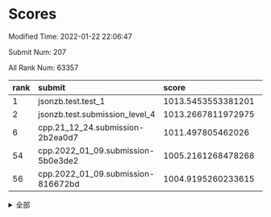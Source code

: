 # Scores

Modified Time: 2022-01-22 22:06:47

Submit Num: 207

All Rank Num: 63357

| rank |               submit               |       score        |       sigma        | pk_num |
| :--- | :--------------------------------- | :----------------- | :----------------- | :----- |
| 1    | jsonzb.test.test_1                 | 1013.5453553381201 | 0.8003171803735126 | 1226   |
| 2    | jsonzb.test.submission_level_4     | 1013.2667811972975 | 0.8103705843614264 | 1223   |
| 6    | cpp.21_12_24.submission-2b2ea0d7   | 1011.497805462026  | 0.7528170116944772 | 1226   |
| 54   | cpp.2022_01_09.submission-5b0e3de2 | 1005.2161268478268 | 0.7350302473915946 | 1216   |
| 56   | cpp.2022_01_09.submission-816672bd | 1004.9195260233615 | 0.7230380730032442 | 1224   |


<details>
<summary>全部</summary>

| rank |                 submit                 |       score        |       sigma        | pk_num |
| :--- | :------------------------------------- | :----------------- | :----------------- | :----- |
| 1    | jsonzb.test.test_1                     | 1013.5453553381201 | 0.8003171803735126 | 1226   |
| 2    | jsonzb.test.submission_level_4         | 1013.2667811972975 | 0.8103705843614264 | 1223   |
| 3    | gobigger.level_3.submission_level_3_40 | 1011.8185793623373 | 0.7957991634296804 | 1228   |
| 4    | gobigger.level_3.submission_level_3_24 | 1011.6323466037577 | 0.782504164346095  | 1223   |
| 5    | gobigger.level_3.submission_level_3_35 | 1011.5062337369479 | 0.7738130797091994 | 1225   |
| 6    | cpp.21_12_24.submission-2b2ea0d7       | 1011.497805462026  | 0.7528170116944772 | 1226   |
| 7    | gobigger.level_3.submission_level_3_46 | 1011.43979092457   | 0.7629605524824989 | 1221   |
| 8    | gobigger.level_3.submission_level_3_15 | 1011.427234185217  | 0.7995374165199042 | 1227   |
| 9    | gobigger.level_3.submission_level_3_45 | 1011.136465996176  | 0.7660989166261741 | 1220   |
| 10   | gobigger.level_3.submission_level_3_8  | 1011.0394012610063 | 0.7604292037320667 | 1228   |
| 11   | gobigger.level_3.submission_level_3_23 | 1010.7862428336917 | 0.791941721701613  | 1224   |
| 12   | gobigger.level_3.submission_level_3_49 | 1010.4451621246739 | 0.77883393089952   | 1225   |
| 13   | gobigger.level_3.submission_level_3_34 | 1010.4088401141291 | 0.7747755034359751 | 1229   |
| 14   | gobigger.level_3.submission_level_3_29 | 1010.3901939793737 | 0.7754991168613301 | 1218   |
| 15   | gobigger.level_3.submission_level_3_5  | 1010.2812620045376 | 0.7553705355470989 | 1225   |
| 16   | gobigger.level_3.submission_level_3_10 | 1010.2579550047869 | 0.7750739435890937 | 1226   |
| 17   | gobigger.level_3.submission_level_3_17 | 1010.2579224225708 | 0.7265711734470081 | 1221   |
| 18   | gobigger.level_3.submission_level_3_1  | 1010.2441465643769 | 0.7722367460183747 | 1223   |
| 19   | gobigger.level_3.submission_level_3_42 | 1010.2313815389988 | 0.762855256171758  | 1225   |
| 20   | gobigger.level_3.submission_level_3_39 | 1010.1993217939674 | 0.7684353255827843 | 1221   |
| 21   | gobigger.level_3.submission_level_3_31 | 1010.1627233461388 | 0.7508694703197311 | 1218   |
| 22   | gobigger.level_3.submission_level_3_4  | 1010.155012092071  | 0.7624189337407616 | 1229   |
| 23   | gobigger.level_3.submission_level_3_20 | 1010.1124316914656 | 0.7689292253842837 | 1221   |
| 24   | gobigger.level_3.submission_level_3_33 | 1010.0875088092241 | 0.7458521699864333 | 1220   |
| 25   | gobigger.level_3.submission_level_3_12 | 1010.0782540293828 | 0.7479516192931148 | 1220   |
| 26   | gobigger.level_3.submission_level_3_38 | 1010.0660874020173 | 0.7532170482530985 | 1224   |
| 27   | gobigger.level_3.submission_level_3_2  | 1010.0020636783819 | 0.7642941492714233 | 1225   |
| 28   | gobigger.level_3.submission_level_3_11 | 1009.7921465016907 | 0.7611420510177297 | 1221   |
| 29   | gobigger.level_3.submission_level_3_9  | 1009.7819384781737 | 0.7586758427582625 | 1224   |
| 30   | gobigger.level_3.submission_level_3_37 | 1009.661507997648  | 0.7439147989925217 | 1227   |
| 31   | gobigger.level_3.submission_level_3_3  | 1009.6165487518289 | 0.7365114022785301 | 1227   |
| 32   | gobigger.level_3.submission_level_3_32 | 1009.6063746193716 | 0.7792059873161569 | 1221   |
| 33   | gobigger.level_3.submission_level_3_18 | 1009.5906467317891 | 0.7603523259039418 | 1231   |
| 34   | gobigger.level_3.submission_level_3_26 | 1009.5314983883326 | 0.752894415487997  | 1223   |
| 35   | gobigger.level_3.submission_level_3_6  | 1009.5182750179032 | 0.7601361524442519 | 1221   |
| 36   | gobigger.level_3.submission_level_3_22 | 1009.4731506315493 | 0.7347386982494375 | 1221   |
| 37   | gobigger.level_3.submission_level_3_25 | 1009.4340515173891 | 0.7799528462627484 | 1225   |
| 38   | gobigger.level_3.submission_level_3_0  | 1009.4240943100223 | 0.7565273623169959 | 1224   |
| 39   | gobigger.level_3.submission_level_3_14 | 1009.4021262423198 | 0.7560469649411894 | 1220   |
| 40   | gobigger.level_3.submission_level_3_43 | 1009.2786395123586 | 0.7637266830752614 | 1223   |
| 41   | gobigger.level_3.submission_level_3_36 | 1009.2076912462749 | 0.7604178071396048 | 1223   |
| 42   | gobigger.level_3.submission_level_3_21 | 1009.0336565308138 | 0.7537034087867455 | 1226   |
| 43   | gobigger.level_3.submission_level_3_13 | 1008.9017197885713 | 0.7723131035469532 | 1220   |
| 44   | gobigger.level_3.submission_level_3_19 | 1008.8976140193428 | 0.7484008639752213 | 1227   |
| 45   | gobigger.level_3.submission_level_3_16 | 1008.4403732848809 | 0.7352431453838554 | 1225   |
| 46   | gobigger.level_3.submission_level_3_41 | 1008.423218407249  | 0.7498189124313552 | 1231   |
| 47   | gobigger.level_3.submission_level_3_44 | 1008.4105969918854 | 0.7458079113366667 | 1218   |
| 48   | gobigger.level_3.submission_level_3_48 | 1008.367535420368  | 0.7540322440144176 | 1222   |
| 49   | gobigger.level_3.submission_level_3_28 | 1008.340838408787  | 0.7433412663527361 | 1226   |
| 50   | gobigger.level_3.submission_level_3_30 | 1008.0499959719335 | 0.7338670817717419 | 1221   |
| 51   | gobigger.level_3.submission_level_3_7  | 1008.0099104946592 | 0.7507510963143782 | 1229   |
| 52   | gobigger.level_3.submission_level_3_27 | 1007.9972512408863 | 0.7508088060454742 | 1223   |
| 53   | gobigger.level_3.submission_level_3_47 | 1007.8995182786173 | 0.747949025230583  | 1224   |
| 54   | cpp.2022_01_09.submission-5b0e3de2     | 1005.2161268478268 | 0.7350302473915946 | 1216   |
| 55   | gobigger.level_1.submission_level_1_23 | 1005.1845666934563 | 0.7246580051191999 | 1224   |
| 56   | cpp.2022_01_09.submission-816672bd     | 1004.9195260233615 | 0.7230380730032442 | 1224   |
| 57   | gobigger.level_1.submission_level_1_17 | 1004.7921883134622 | 0.7152288475180686 | 1226   |
| 58   | gobigger.level_1.submission_level_1_37 | 1004.4748085668341 | 0.7276801960014868 | 1222   |
| 59   | gobigger.level_1.submission_level_1_12 | 1004.406915920586  | 0.7239730059260148 | 1224   |
| 60   | gobigger.level_1.submission_level_1_43 | 1004.2128065023319 | 0.713702372797128  | 1227   |
| 61   | gobigger.level_1.submission_level_1_8  | 1004.1803380206309 | 0.6977524040773769 | 1226   |
| 62   | gobigger.level_1.submission_level_1_32 | 1004.1717924976202 | 0.7178941497038216 | 1223   |
| 63   | gobigger.level_1.submission_level_1_24 | 1004.1488804356599 | 0.7255610715493329 | 1228   |
| 64   | gobigger.level_1.submission_level_1_1  | 1004.1049620126515 | 0.7219317264975715 | 1224   |
| 65   | gobigger.level_1.submission_level_1_15 | 1004.0493496200462 | 0.7103736835632756 | 1227   |
| 66   | gobigger.level_1.submission_level_1_22 | 1003.9363431906654 | 0.7198706863384332 | 1223   |
| 67   | gobigger.level_1.submission_level_1_3  | 1003.8743592723321 | 0.724005270064154  | 1227   |
| 68   | gobigger.level_1.submission_level_1_26 | 1003.8559557953396 | 0.7217077079816151 | 1225   |
| 69   | gobigger.level_1.submission_level_1_7  | 1003.826270944253  | 0.7117255722484958 | 1224   |
| 70   | gobigger.level_1.submission_level_1_27 | 1003.7989378338026 | 0.7234204558187299 | 1225   |
| 71   | gobigger.level_1.submission_level_1_39 | 1003.7770301477938 | 0.7144656016476303 | 1228   |
| 72   | gobigger.level_1.submission_level_1_19 | 1003.7744337631273 | 0.7220678003056401 | 1220   |
| 73   | gobigger.level_1.submission_level_1_14 | 1003.6472504714175 | 0.7176730092245175 | 1222   |
| 74   | gobigger.level_1.submission_level_1_28 | 1003.6318379104988 | 0.7127358156171065 | 1228   |
| 75   | gobigger.level_1.submission_level_1_25 | 1003.6027088839412 | 0.7097154827728792 | 1226   |
| 76   | gobigger.level_1.submission_level_1_5  | 1003.5975301360446 | 0.7261242494103183 | 1222   |
| 77   | gobigger.level_1.submission_level_1_9  | 1003.5904371896365 | 0.7207867910354585 | 1219   |
| 78   | gobigger.level_1.submission_level_1_20 | 1003.5234325436271 | 0.7051406911942766 | 1221   |
| 79   | gobigger.level_1.submission_level_1_38 | 1003.3829422776719 | 0.7136488208819812 | 1229   |
| 80   | gobigger.level_1.submission_level_1_34 | 1003.3751375051361 | 0.7169426312434019 | 1226   |
| 81   | gobigger.level_1.submission_level_1_35 | 1003.3358262629698 | 0.7128211981614089 | 1226   |
| 82   | gobigger.level_1.submission_level_1_31 | 1003.2767959532034 | 0.7111673520603182 | 1228   |
| 83   | gobigger.level_1.submission_level_1_42 | 1003.2718161809692 | 0.7234583705562745 | 1225   |
| 84   | gobigger.level_1.submission_level_1_21 | 1003.2571482572513 | 0.7114053356139042 | 1225   |
| 85   | gobigger.level_1.submission_level_1_46 | 1003.1744757865374 | 0.7287379278196264 | 1226   |
| 86   | gobigger.level_1.submission_level_1_4  | 1003.1718719913796 | 0.7067236063416136 | 1221   |
| 87   | gobigger.level_1.submission_level_1_49 | 1003.1681997612552 | 0.7101298919408078 | 1228   |
| 88   | gobigger.level_1.submission_level_1_48 | 1003.1670468351341 | 0.7198638638176558 | 1226   |
| 89   | gobigger.level_1.submission_level_1_45 | 1003.1518013740242 | 0.7073354506338615 | 1227   |
| 90   | gobigger.level_1.submission_level_1_2  | 1003.0851367077694 | 0.707080289365345  | 1224   |
| 91   | gobigger.level_1.submission_level_1_0  | 1003.0489678056327 | 0.6962580270965709 | 1223   |
| 92   | gobigger.level_1.submission_level_1_41 | 1003.046728196157  | 0.7248357236304928 | 1223   |
| 93   | gobigger.level_1.submission_level_1_44 | 1003.0387532073946 | 0.7187514525013455 | 1219   |
| 94   | gobigger.level_1.submission_level_1_18 | 1002.7876433481499 | 0.7132949416310821 | 1225   |
| 95   | gobigger.level_1.submission_level_1_16 | 1002.6704570849442 | 0.7083578640785188 | 1222   |
| 96   | gobigger.level_1.submission_level_1_30 | 1002.6401809280161 | 0.7090412748861372 | 1226   |
| 97   | gobigger.level_1.submission_level_1_36 | 1002.5685418448841 | 0.7108348728299448 | 1222   |
| 98   | gobigger.level_1.submission_level_1_6  | 1002.5136688967533 | 0.7028049004806538 | 1229   |
| 99   | gobigger.level_1.submission_level_1_47 | 1002.5074254692297 | 0.7129683135473404 | 1224   |
| 100  | gobigger.level_1.submission_level_1_11 | 1002.363014265854  | 0.7073024368746406 | 1225   |
| 101  | gobigger.level_1.submission_level_1_13 | 1002.2857379723068 | 0.7147747810668772 | 1219   |
| 102  | gobigger.level_1.submission_level_1_29 | 1002.2712953479034 | 0.7156779587717396 | 1225   |
| 103  | gobigger.level_1.submission_level_1_10 | 1002.2645047906232 | 0.7094412096535313 | 1227   |
| 104  | gobigger.level_1.submission_level_1_33 | 1002.0144436719744 | 0.7194324957310605 | 1224   |
| 105  | gobigger.level_1.submission_level_1_40 | 1001.9192039322921 | 0.7201781935148512 | 1221   |
| 106  | gobigger.random.submission_random_4    | 997.5506180441606  | 0.7171550851194134 | 1221   |
| 107  | gobigger.random.submission_random_16   | 997.3994526952988  | 0.7102767061921418 | 1225   |
| 108  | gobigger.random.submission_random_37   | 997.1010209108905  | 0.7098991700750439 | 1229   |
| 109  | gobigger.random.submission_random_5    | 997.0690942998342  | 0.708347913021498  | 1224   |
| 110  | gobigger.random.submission_random_13   | 996.6660423198798  | 0.7229066315500108 | 1230   |
| 111  | gobigger.random.submission_random_35   | 996.6222286274714  | 0.7151469230964221 | 1227   |
| 112  | gobigger.random.submission_random_14   | 996.6022086348489  | 0.7148977061315936 | 1226   |
| 113  | gobigger.random.submission_random_40   | 996.5639031851837  | 0.714963418242487  | 1224   |
| 114  | gobigger.random.submission_random_1    | 996.5184319384144  | 0.7178751715004728 | 1221   |
| 115  | gobigger.random.submission_random_25   | 996.3962806866829  | 0.7081566985813881 | 1225   |
| 116  | gobigger.random.submission_random_12   | 996.3962599773968  | 0.7066878334342639 | 1223   |
| 117  | gobigger.random.submission_random_17   | 996.3299329052423  | 0.7243543571345089 | 1224   |
| 118  | gobigger.random.submission_random_18   | 996.2758441338096  | 0.7186890877983884 | 1221   |
| 119  | gobigger.random.submission_random_31   | 996.1667485625214  | 0.7060012524686756 | 1227   |
| 120  | gobigger.random.submission_random_8    | 996.1345372658842  | 0.7191808293577236 | 1223   |
| 121  | gobigger.random.submission_random_39   | 996.0606367159727  | 0.6985966581855997 | 1231   |
| 122  | gobigger.random.submission_random_42   | 995.9982103812248  | 0.7140103897713651 | 1224   |
| 123  | gobigger.random.submission_random_36   | 995.9912614651297  | 0.7154788914053989 | 1227   |
| 124  | gobigger.random.submission_random_20   | 995.9878416942878  | 0.7052041358909952 | 1222   |
| 125  | gobigger.random.submission_random_33   | 995.9488317589214  | 0.7057609407295332 | 1218   |
| 126  | gobigger.random.submission_random_32   | 995.9417610947027  | 0.7112840396629547 | 1220   |
| 127  | gobigger.random.submission_random_48   | 995.8934355230865  | 0.7068017174530514 | 1220   |
| 128  | gobigger.random.submission_random_41   | 995.8502631237676  | 0.704412140067363  | 1226   |
| 129  | gobigger.random.submission_random_26   | 995.8304297621811  | 0.7090595276208835 | 1226   |
| 130  | gobigger.random.submission_random_21   | 995.8065587438298  | 0.7062075777424365 | 1228   |
| 131  | gobigger.random.submission_random_29   | 995.7950493969579  | 0.7218433905616485 | 1224   |
| 132  | gobigger.random.submission_random_30   | 995.7939630887379  | 0.7124961745295046 | 1216   |
| 133  | gobigger.random.submission_random_47   | 995.7895789450553  | 0.7053315977290139 | 1228   |
| 134  | gobigger.random.submission_random_24   | 995.7676585197917  | 0.7241492168418564 | 1228   |
| 135  | gobigger.random.submission_random_2    | 995.7561273776071  | 0.7090398546923006 | 1228   |
| 136  | gobigger.random.submission_random_22   | 995.669966726364   | 0.6937659440970446 | 1217   |
| 137  | gobigger.random.submission_random_44   | 995.6596078511094  | 0.7004662873184259 | 1223   |
| 138  | gobigger.random.submission_random_15   | 995.5880094667089  | 0.7347277398640655 | 1224   |
| 139  | gobigger.random.submission_random_10   | 995.4985167639784  | 0.7175207503182943 | 1225   |
| 140  | gobigger.random.submission_random_45   | 995.4942330467534  | 0.7078737302478952 | 1220   |
| 141  | gobigger.random.submission_random_7    | 995.479857320845   | 0.7033778355162787 | 1229   |
| 142  | gobigger.random.submission_random_34   | 995.4373288515809  | 0.7099934085263189 | 1226   |
| 143  | gobigger.random.submission_random_6    | 995.3875539259781  | 0.7085095350326135 | 1224   |
| 144  | gobigger.random.submission_random_0    | 995.3581994703188  | 0.717685528264778  | 1225   |
| 145  | gobigger.random.submission_random_38   | 995.3295358927905  | 0.7104858915820697 | 1229   |
| 146  | gobigger.random.submission_random_27   | 995.2928242175934  | 0.7089172581995706 | 1221   |
| 147  | gobigger.random.submission_random_19   | 995.2645416504088  | 0.7165718366879543 | 1227   |
| 148  | gobigger.random.submission_random_3    | 995.2065004970638  | 0.714772242814345  | 1218   |
| 149  | gobigger.random.submission_random_46   | 995.1310477475786  | 0.6995588229265197 | 1220   |
| 150  | gobigger.random.submission_random_43   | 995.1210866330184  | 0.7105060837023774 | 1223   |
| 151  | gobigger.random.submission_random_23   | 995.0747272889341  | 0.7346238260761986 | 1222   |
| 152  | gobigger.random.submission_random_28   | 994.9807213883488  | 0.7047178306718993 | 1229   |
| 153  | gobigger.random.submission_random_49   | 994.6809267113301  | 0.7178412438941277 | 1228   |
| 154  | gobigger.random.submission_random_11   | 994.138922628371   | 0.7268352440792264 | 1225   |
| 155  | gobigger.random.submission_random_9    | 994.0335193478517  | 0.7198581956257398 | 1226   |
| 156  | gobigger.level_2.submission_level_2_25 | 993.7663845696406  | 0.7227736819099825 | 1218   |
| 157  | gobigger.level_2.submission_level_2_6  | 993.4438969170739  | 0.7256970379616685 | 1225   |
| 158  | gobigger.level_2.submission_level_2_44 | 993.2497927678392  | 0.7428898544727304 | 1229   |
| 159  | gobigger.level_2.submission_level_2_42 | 993.2424453887676  | 0.7408906215438772 | 1224   |
| 160  | gobigger.level_2.submission_level_2_32 | 993.0725155807082  | 0.7209496362158127 | 1228   |
| 161  | gobigger.level_2.submission_level_2_14 | 993.0064701082133  | 0.7264350158842594 | 1225   |
| 162  | gobigger.level_2.submission_level_2_49 | 992.9977005841198  | 0.7431927486399513 | 1227   |
| 163  | gobigger.level_2.submission_level_2_17 | 992.9930472625114  | 0.7446739071026388 | 1225   |
| 164  | gobigger.level_2.submission_level_2_26 | 992.9064926624062  | 0.7473093751685336 | 1227   |
| 165  | gobigger.level_2.submission_level_2_23 | 992.8349418258226  | 0.736980642823955  | 1222   |
| 166  | gobigger.level_2.submission_level_2_10 | 992.8191330640904  | 0.7253227246304739 | 1224   |
| 167  | gobigger.level_2.submission_level_2_40 | 992.7418200498744  | 0.7431061554607274 | 1222   |
| 168  | gobigger.level_2.submission_level_2_29 | 992.7059787618144  | 0.7474843908958392 | 1226   |
| 169  | gobigger.level_2.submission_level_2_45 | 992.6999030637752  | 0.7431266239353288 | 1231   |
| 170  | gobigger.level_2.submission_level_2_39 | 992.6883095932355  | 0.7530097869321684 | 1223   |
| 171  | gobigger.level_2.submission_level_2_7  | 992.6667970133393  | 0.727998865517603  | 1222   |
| 172  | gobigger.level_2.submission_level_2_46 | 992.6613404181883  | 0.7309567356762153 | 1221   |
| 173  | gobigger.level_2.submission_level_2_0  | 992.4805331727382  | 0.7459170684361396 | 1226   |
| 174  | gobigger.level_2.submission_level_2_20 | 992.4797080424204  | 0.7330495148178005 | 1228   |
| 175  | gobigger.level_2.submission_level_2_24 | 992.461472604561   | 0.738243712619722  | 1229   |
| 176  | gobigger.level_2.submission_level_2_35 | 992.4099553445685  | 0.7479104107631195 | 1223   |
| 177  | gobigger.level_2.submission_level_2_3  | 992.2740492888528  | 0.7410727310409981 | 1226   |
| 178  | gobigger.level_2.submission_level_2_18 | 992.2290981482781  | 0.74222369439718   | 1225   |
| 179  | gobigger.level_2.submission_level_2_9  | 992.0917330223817  | 0.7517483368919566 | 1222   |
| 180  | gobigger.level_2.submission_level_2_12 | 991.9698618400847  | 0.7394767576874033 | 1226   |
| 181  | gobigger.level_2.submission_level_2_30 | 991.9137435572944  | 0.7295769198940841 | 1224   |
| 182  | gobigger.level_2.submission_level_2_31 | 991.9075606996     | 0.7650497680981253 | 1229   |
| 183  | gobigger.level_2.submission_level_2_37 | 991.8839295898637  | 0.7413223104545704 | 1223   |
| 184  | gobigger.level_2.submission_level_2_2  | 991.8567139320086  | 0.76042406700823   | 1222   |
| 185  | gobigger.level_2.submission_level_2_41 | 991.8469401218953  | 0.7353924675725306 | 1225   |
| 186  | gobigger.level_2.submission_level_2_21 | 991.8231800691724  | 0.7470555636073076 | 1222   |
| 187  | gobigger.level_2.submission_level_2_48 | 991.8076803405396  | 0.7350832974294215 | 1223   |
| 188  | gobigger.level_2.submission_level_2_5  | 991.6083904268564  | 0.7355923275606834 | 1227   |
| 189  | gobigger.level_2.submission_level_2_27 | 991.5721030170148  | 0.7517185774069245 | 1224   |
| 190  | gobigger.level_2.submission_level_2_22 | 991.5352598209449  | 0.753639925975604  | 1228   |
| 191  | gobigger.level_2.submission_level_2_4  | 991.499285094488   | 0.7469927193064075 | 1227   |
| 192  | gobigger.level_2.submission_level_2_33 | 991.4566525765571  | 0.7588954951404222 | 1226   |
| 193  | gobigger.level_2.submission_level_2_43 | 991.442158173746   | 0.7426069474749113 | 1230   |
| 194  | gobigger.level_2.submission_level_2_34 | 991.3967146760185  | 0.7439231202495464 | 1222   |
| 195  | gobigger.level_2.submission_level_2_16 | 991.3579318957864  | 0.751344031446195  | 1226   |
| 196  | gobigger.level_2.submission_level_2_36 | 991.1634910054786  | 0.7463444806375366 | 1221   |
| 197  | gobigger.level_2.submission_level_2_38 | 991.1179481885906  | 0.7467989404588519 | 1225   |
| 198  | gobigger.level_2.submission_level_2_11 | 991.0477275928124  | 0.7421952587067995 | 1225   |
| 199  | gobigger.level_2.submission_level_2_47 | 990.9732746950131  | 0.7513999586200212 | 1228   |
| 200  | gobigger.level_2.submission_level_2_13 | 990.9683995171891  | 0.7529340050705913 | 1229   |
| 201  | gobigger.level_2.submission_level_2_28 | 990.8813360319554  | 0.7533539968959049 | 1223   |
| 202  | gobigger.level_2.submission_level_2_15 | 990.5321425609992  | 0.7794512309542305 | 1217   |
| 203  | gobigger.level_2.submission_level_2_19 | 990.4881990861348  | 0.7585013175691908 | 1227   |
| 204  | gobigger.level_2.submission_level_2_1  | 990.4239802191591  | 0.7848967069578205 | 1220   |
| 205  | gobigger.level_2.submission_level_2_8  | 989.9850500790917  | 0.7784751219753833 | 1222   |
| 206  | gobigger.none.submission_none_0        | 976.475013179141   | 1.3069302034010848 | 1221   |
| 207  | gobigger.none.submission_none_1        | 976.1915484049379  | 1.3637052280646376 | 1224   |

</details>